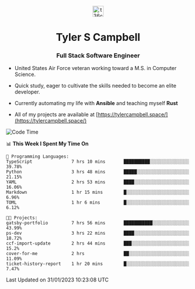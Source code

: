 <p align="center">
<a href="https://www.linkedin.com/in/t36campbell" target="blank"><img align="center" src="https://ik.imagekit.io/t36campbell/Portfolio/linkedin.png.original_m8bbGgPh6.png" alt="t36campbell" height="30" width="30" /></a>
</p>
<h1 align="center">Tyler S Campbell</h1>
<h3 align="center">Full Stack Software Engineer</h3>

* United States Air Force veteran working toward a M.S. in Computer Science.

* Quick study, eager to cultivate the skills needed to become an elite developer.

* Currently automating my life with **Ansible** and teaching myself **Rust**

* All of my projects are available at [https://tylercampbell.space/](https://tylercampbell.space/)

<!--START_SECTION:waka-->
![Code Time](http://img.shields.io/badge/Code%20Time-2%2C135%20hrs%2014%20mins-blue)

📊 **This Week I Spent My Time On** 

```text
💬 Programming Languages: 
TypeScript               7 hrs 10 mins       ██████████░░░░░░░░░░░░░░░   39.78% 
Python                   3 hrs 48 mins       █████░░░░░░░░░░░░░░░░░░░░   21.15% 
YAML                     2 hrs 53 mins       ████░░░░░░░░░░░░░░░░░░░░░   16.06% 
Markdown                 1 hr 15 mins        █░░░░░░░░░░░░░░░░░░░░░░░░   6.96% 
TOML                     1 hr 6 mins         █░░░░░░░░░░░░░░░░░░░░░░░░   6.12%

🐱‍💻 Projects: 
gatsby-portfolio         7 hrs 56 mins       ███████████░░░░░░░░░░░░░░   43.99% 
ps-dev                   3 hrs 22 mins       ████░░░░░░░░░░░░░░░░░░░░░   18.72% 
ccf-import-update        2 hrs 44 mins       ███░░░░░░░░░░░░░░░░░░░░░░   15.2% 
cover-for-me             2 hrs               ██░░░░░░░░░░░░░░░░░░░░░░░   11.09% 
ticket-history-report    1 hr 20 mins        █░░░░░░░░░░░░░░░░░░░░░░░░   7.47%

```


 Last Updated on 31/01/2023 10:23:08 UTC
<!--END_SECTION:waka-->
